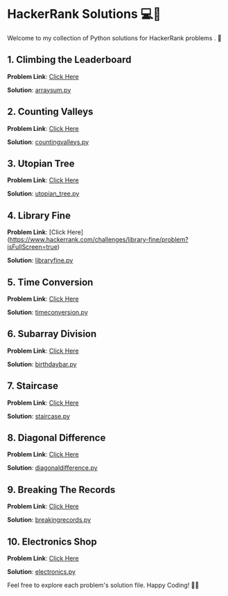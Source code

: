 # HackerRank Solutions 💻🚀

Welcome to my collection of Python solutions for HackerRank problems . 🌟

## 1. Climbing the Leaderboard

**Problem Link**: [Click Here](https://www.hackerrank.com/challenges/climbing-the-leaderboard/problem?isFullScreen=true)

**Solution**: [arraysum.py](climbing_the_leaderboard.py)

## 2. Counting Valleys

**Problem Link**: [Click Here](https://www.hackerrank.com/challenges/counting-valleys/problem?isFullScreen=true)

**Solution**: [countingvalleys.py](countingvalleys.py)

## 3. Utopian Tree

**Problem Link**: [Click Here](https://www.hackerrank.com/challenges/utopian-tree/problem?isFullScreen=true)

**Solution**: [utopian_tree.py](utopian_tree.py)

## 4. Library Fine

**Problem Link**: [Click Here] (https://www.hackerrank.com/challenges/library-fine/problem?isFullScreen=true)

**Solution**: [libraryfine.py](libraryfine.py)

## 5. Time Conversion

**Problem Link**: [Click Here](https://www.hackerrank.com/challenges/time-conversion/problem?isFullScreen=true)

**Solution**: [timeconversion.py](timeconversion.py)

## 6. Subarray Division

**Problem Link**: [Click Here](https://www.hackerrank.com/challenges/the-birthday-bar/problem?isFullScreen=true)

**Solution**: [birthdaybar.py](birthdaybar.py)

## 7. Staircase

**Problem Link**: [Click Here](https://www.hackerrank.com/challenges/staircase/problem?isFullScreen=true)

**Solution**: [staircase.py](staircase.py)

## 8. Diagonal Difference

**Problem Link**: [Click Here](https://www.hackerrank.com/challenges/diagonal-difference/problem?isFullScreen=true)

**Solution**: [diagonaldifference.py](diagonaldifference.py)

## 9. Breaking The Records 

**Problem Link**: [Click Here](https://www.hackerrank.com/challenges/breaking-best-and-worst-records/problem?isFullScreen=true)

**Solution**: [breakingrecords.py](breakingrecords.py)

## 10. Electronics Shop

**Problem Link**: [Click Here](https://www.hackerrank.com/challenges/electronics-shop/problem?isFullScreen=true)

**Solution**: [electronics.py](electronics.py)

Feel free to explore each problem's solution file. Happy Coding! 🚀✨
